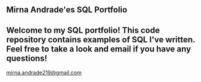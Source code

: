 ## Mirna Andrade'es SQL Portfolio

## Welcome to my SQL portfolio! This code repository contains examples of SQL I've written. Feel free to take a look and email if you have any questions! 
mirna.andrade219@gmail.com

